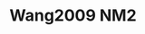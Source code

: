 # Wang2009 NM2
<a name="material" />
<script type="application/ld+json">

  {
    "@context": "https://schema.org/",
    "@type": "ChemicalSubstance",
    "http://purl.org/dc/terms/conformsTo":
      {
        "@type": "CreativeWork",
        "@id": "https://bioschemas.org/profiles/ChemicalSubstance/0.4-RELEASE/"
      },
    "@id": "https://egonw.github.io/nanowiki/nanowiki165.html#material",
    "name": "Wang2009 NM2",
    "sameAs: "http://127.0.0.1/mediawiki/index.php/Special:URIResolver/Wang2009_NM2"
  }
</script>

